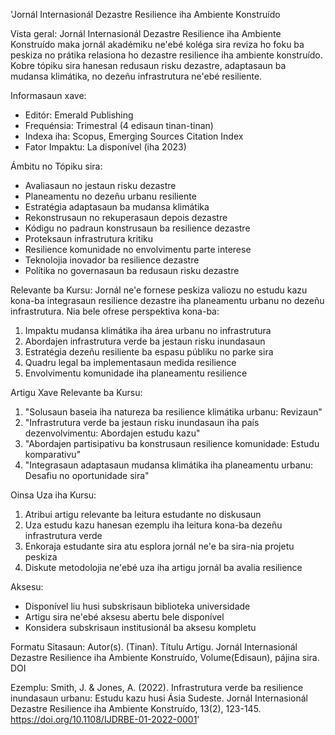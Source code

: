 'Jornál Internasionál Dezastre Resilience iha Ambiente Konstruído

Vista geral:
Jornál Internasionál Dezastre Resilience iha Ambiente Konstruído maka jornál akadémiku ne'ebé koléga sira reviza ho foku ba peskiza no prátika relasiona ho dezastre resilience iha ambiente konstruído. Kobre tópiku sira hanesan redusaun risku dezastre, adaptasaun ba mudansa klimátika, no dezeñu infrastrutura ne'ebé resiliente.

Informasaun xave:
- Editór: Emerald Publishing
- Frequénsia: Trimestral (4 edisaun tinan-tinan)
- Indexa iha: Scopus, Emerging Sources Citation Index
- Fator Impaktu: La disponível (iha 2023)

Ámbitu no Tópiku sira:
- Avaliasaun no jestaun risku dezastre
- Planeamentu no dezeñu urbanu resiliente
- Estratégia adaptasaun ba mudansa klimátika
- Rekonstrusaun no rekuperasaun depois dezastre
- Kódigu no padraun konstrusaun ba resilience dezastre
- Proteksaun infrastrutura kritiku
- Resilience komunidade no envolvimentu parte interese
- Teknolojia inovador ba resilience dezastre
- Polítika no governasaun ba redusaun risku dezastre

Relevante ba Kursu:
Jornál ne'e fornese peskiza valiozu no estudu kazu kona-ba integrasaun resilience dezastre iha planeamentu urbanu no dezeñu infrastrutura. Nia bele ofrese perspektiva kona-ba:

1. Impaktu mudansa klimátika iha área urbanu no infrastrutura
2. Abordajen infrastrutura verde ba jestaun risku inundasaun
3. Estratégia dezeñu resiliente ba espasu públiku no parke sira
4. Quadru legal ba implementasaun medida resilience
5. Envolvimentu komunidade iha planeamentu resilience

Artigu Xave Relevante ba Kursu:
1. "Solusaun baseia iha natureza ba resilience klimátika urbanu: Revizaun"
2. "Infrastrutura verde ba jestaun risku inundasaun iha país dezenvolvimentu: Abordajen estudu kazu"
3. "Abordajen partisipativu ba konstrusaun resilience komunidade: Estudu komparativu"
4. "Integrasaun adaptasaun mudansa klimátika iha planeamentu urbanu: Desafiu no oportunidade sira"

Oinsa Uza iha Kursu:
1. Atribui artigu relevante ba leitura estudante no diskusaun
2. Uza estudu kazu hanesan ezemplu iha leitura kona-ba dezeñu infrastrutura verde
3. Enkoraja estudante sira atu esplora jornál ne'e ba sira-nia projetu peskiza
4. Diskute metodolojia ne'ebé uza iha artigu jornál ba avalia resilience

Aksesu:
- Disponível liu husi subskrisaun biblioteka universidade
- Artigu sira ne'ebé aksesu abertu bele disponível
- Konsidera subskrisaun institusionál ba aksesu kompletu

Formatu Sitasaun:
Autor(s). (Tinan). Títulu Artigu. Jornál Internasionál Dezastre Resilience iha Ambiente Konstruído, Volume(Edisaun), pájina sira. DOI

Ezemplu:
Smith, J. & Jones, A. (2022). Infrastrutura verde ba resilience inundasaun urbanu: Estudu kazu husi Ásia Sudeste. Jornál Internasionál Dezastre Resilience iha Ambiente Konstruído, 13(2), 123-145. https://doi.org/10.1108/IJDRBE-01-2022-0001'